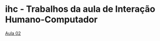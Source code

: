 # ihc - Trabalhos da aula de Interação Humano-Computador 

[Aula 02](https://github.com/thainaspires/ihc/tree/master/IHC%20-%20Aula%2002)
